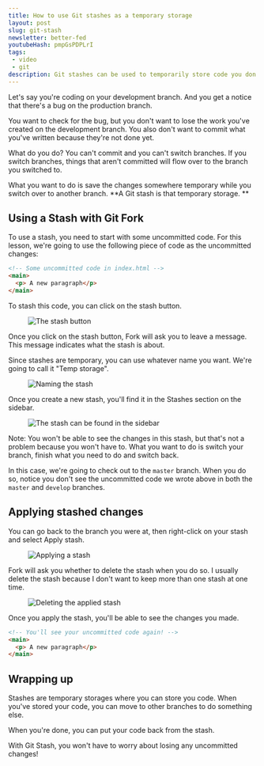 ```yaml
---
title: How to use Git stashes as a temporary storage
layout: post
slug: git-stash
newsletter: better-fed
youtubeHash: pmpGsPDPLrI
tags:
 - video
 - git
description: Git stashes can be used to temporarily store code you don't want to commit. This video shows you how to create and apply Git Stashes.
---
```


Let's say you're coding on your development branch. And you get a notice that there's a bug on the production branch.

You want to check for the bug, but you don't want to lose the work you've created on the development branch. You also don't want to commit what you've written because they're not done yet.

What do you do? You can't commit and you can't switch branches. If you switch branches, things that aren't committed will flow over to the branch you switched to.

What you want to do is save the changes somewhere temporary while you switch over to another branch. **A Git stash is that temporary storage. **

<!-- more -->

<div class="jsCkClone" data-should-not-clone></div>

## Using a Stash with Git Fork

To use a stash, you need to start with some uncommitted code. For this lesson, we're going to use the following piece of code as the uncommitted changes:

```html
<!-- Some uncommitted code in index.html -->
<main>
  <p> A new paragraph</p>
</main>
```

To stash this code, you can click on the stash button.

<figure><img src="/images/2018/git-stash/stash-button.png" alt="The stash button">
</figure>

Once you click on the stash button, Fork will ask you to leave a message. This message indicates what the stash is about.

Since stashes are temporary, you can use whatever name you want. We're going to call it "Temp storage".

<figure><img src="/images/2018/git-stash/stash-name.png" alt="Naming the stash">
</figure>

Once you create a new stash, you'll find it in the Stashes section on the sidebar.

<figure><img src="/images/2018/git-stash/stash-sidebar.png" alt="The stash can be found in the sidebar">
</figure>

Note: You won't be able to see the changes in this stash, but that's not a problem because you won't have to. What you want to do is switch your branch, finish what you need to do and switch back.

In this case, we're going to check out to the `master` branch. When you do so, notice you don't see the uncommitted code we wrote above in both the `master` and `develop` branches.

## Applying stashed changes

You can go back to the branch you were at, then right-click on your stash and select Apply stash.

<figure><img src="/images/2018/git-stash/apply-stash.png" alt="Applying a stash">
</figure>

Fork will ask you whether to delete the stash when you do so. I usually delete the stash because I don't want to keep more than one stash at one time.

<figure><img src="/images/2018/git-stash/apply-stash-2.png" alt="Deleting the applied stash">
</figure>

Once you apply the stash, you'll be able to see the changes you made.

```html
<!-- You'll see your uncommitted code again! -->
<main>
  <p> A new paragraph</p>
</main>
```

## Wrapping up

Stashes are temporary storages where you can store you code. When you've stored your code, you can move to other branches to do something else.

When you're done, you can put your code back from the stash.

With Git Stash, you won't have to worry about losing any uncommitted changes!
